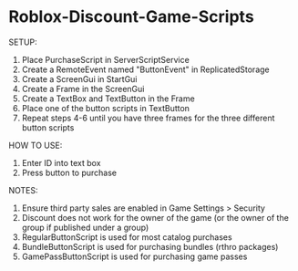 # Roblox-Discount-Game-Scripts

SETUP:
1. Place PurchaseScript in ServerScriptService
2. Create a RemoteEvent named "ButtonEvent" in ReplicatedStorage
3. Create a ScreenGui in StartGui
4. Create a Frame in the ScreenGui
5. Create a TextBox and TextButton in the Frame
6. Place one of the button scripts in TextButton
7. Repeat steps 4-6 until you have three frames for the three different button scripts

HOW TO USE:
1. Enter ID into text box
2. Press button to purchase

NOTES:
1. Ensure third party sales are enabled in Game Settings > Security
2. Discount does not work for the owner of the game (or the owner of the group if published under a group)
3. RegularButtonScript is used for most catalog purchases
4. BundleButtonScript is used for purchasing bundles (rthro packages)
5. GamePassButtonScript is used for purchasing game passes
